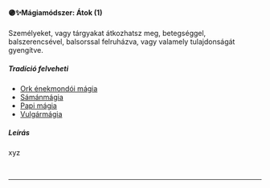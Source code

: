 #### 🟣✨Mágiamódszer: Átok (1)

Személyeket, vagy tárgyakat átkozhatsz meg, betegséggel, balszerencsével, balsorssal felruházva, vagy valamely tulajdonságát gyengítve.

##### Tradíció felveheti

- [Ork énekmondói mágia](../051_07_ork_enekmondoi_magia.md)
- [Sámánmágia](../051_06_samanmagia.md)
- [Papi mágia](../100_papimagia.md)
- [Vulgármágia](../051_02_vulgarmagia.md)

##### Leírás

xyz

<br />

---
